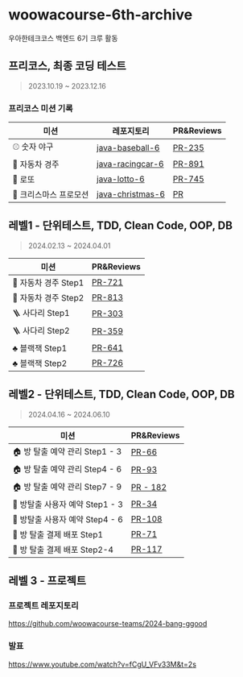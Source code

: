 # woowacourse-6th-archive
우아한테크코스 백엔드 6기 크루 활동

## 프리코스, 최종 코딩 테스트
> 2023.10.19 ~ 2023.12.16

### 프리코스 미션 기록

|미션|레포지토리|PR&Reviews|
|------|---|---|
|⚾️ 숫자 야구|[java-baseball-6](https://github.com/woowacourse-precourse/java-baseball-6)|[PR-235](https://github.com/woowacourse-precourse/java-baseball-6/pull/235)|
|🚗 자동차 경주|[java-racingcar-6](https://github.com/woowacourse-precourse/java-racingcar-6)|[PR-891](https://github.com/woowacourse-precourse/java-racingcar-6/pull/891)|
|💸 로또|[java-lotto-6](https://github.com/woowacourse-precourse/java-lotto-6)|[PR-745](https://github.com/woowacourse-precourse/java-lotto-6/pull/745)|
|🎄 크리스마스 프로모션|[java-christmas-6](https://github.com/woowacourse-precourse/java-christmas-6)|[PR](https://github.com/JINU-CHANG/java-christmas-6-JINU-CHANG/pull/3)|

## 레벨1 - 단위테스트, TDD, Clean Code, OOP, DB
> 2024.02.13 ~ 2024.04.01

|미션|PR&Reviews|
|------|---|
|🚗 자동차 경주 Step1|[PR-721](https://github.com/woowacourse/java-racingcar/pull/721)|
|🚗 자동차 경주 Step2|[PR-813](https://github.com/woowacourse/java-racingcar/pull/813)|
|🪜 사다리 Step1|[PR-303](https://github.com/woowacourse/java-ladder/pull/303)|
|🪜 사다리 Step2|[PR-359](https://github.com/woowacourse/java-ladder/pull/359)|
|♣️ 블랙잭 Step1|[PR-641](https://github.com/woowacourse/java-blackjack/pull/641)|
|♣️ 블랙잭 Step2|[PR-726](https://github.com/woowacourse/java-blackjack/pull/726)|

## 레벨2 - 단위테스트, TDD, Clean Code, OOP, DB
> 2024.04.16 ~ 2024.06.10

|미션|PR&Reviews|
|------|---|
|🏠 방 탈출 예약 관리 Step1 - 3|[PR-66](https://github.com/woowacourse/spring-roomescape-admin/pull/66)|
|🏠 방 탈출 예약 관리 Step4 - 6|[PR-93](https://github.com/woowacourse/spring-roomescape-admin/pull/93)|
|🏠 방 탈출 예약 관리 Step7 - 9|[PR - 182](https://github.com/woowacourse/spring-roomescape-admin/pull/182)|
|📒 방탈출 사용자 예약 Step1 - 3|[PR-34](https://github.com/woowacourse/spring-roomescape-member/pull/34)|
|📒 방탈출 사용자 예약 Step4 - 6|[PR-108](https://github.com/woowacourse/spring-roomescape-member/pull/108)|
|💸 방 탈출 결제 배포 Step1|[PR-71](https://github.com/woowacourse/spring-roomescape-payment/pull/71)|
|💸 방 탈출 결제 배포 Step2-4|[PR-117](https://github.com/woowacourse/spring-roomescape-payment/pull/117)|

## 레벨 3 - 프로젝트

### 프로젝트 레포지토리
https://github.com/woowacourse-teams/2024-bang-ggood

### 발표
https://www.youtube.com/watch?v=fCgU_VFv33M&t=2s
